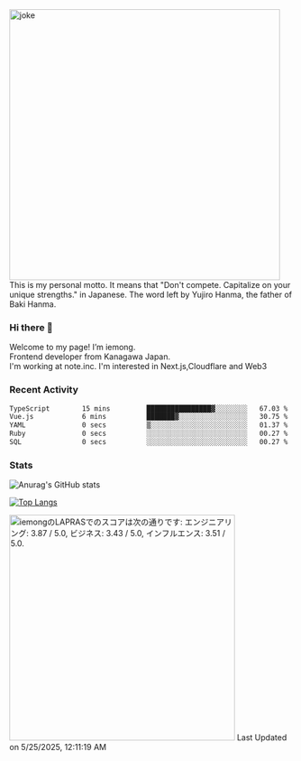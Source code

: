 <img width="480" src="https://text-pict.vercel.app/%E7%AB%B6%E3%81%86%E3%81%AA%E6%8C%81%E3%81%A1%E5%91%B3%E3%82%92%E6%B4%BB%E3%81%8B%E3%81%9B" alt="joke" />
This is my personal motto. It means that "Don't compete. Capitalize on your unique strengths." in Japanese. The word left by Yujiro Hanma, the father of Baki Hanma.


### Hi there 🍵
Welcome to my page! I’m iemong.   
Frontend developer from Kanagawa Japan.   
I'm working at note.inc.
I'm interested in Next.js,Cloudflare and Web3

### Recent Activity
<!--START_SECTION:waka-->

```txt
TypeScript        15 mins         ████████████████▓░░░░░░░░   67.03 %
Vue.js            6 mins          ███████▓░░░░░░░░░░░░░░░░░   30.75 %
YAML              0 secs          ▒░░░░░░░░░░░░░░░░░░░░░░░░   01.37 %
Ruby              0 secs          ░░░░░░░░░░░░░░░░░░░░░░░░░   00.27 %
SQL               0 secs          ░░░░░░░░░░░░░░░░░░░░░░░░░   00.27 %
```

<!--END_SECTION:waka-->

### Stats

![Anurag's GitHub stats](https://github-readme-stats-taupe-psi.vercel.app/api?username=iemong&count_private=true&show_icons=true&theme=dracula)


[![Top Langs](https://github-readme-stats-taupe-psi.vercel.app/api/top-langs/?username=iemong&layout=compact&theme=dracula)](https://github.com/anuraghazra/github-readme-stats)


<!--START_SECTION:lapras-card-->
<p ><a href="https://lapras.com/public/iemong" target="_blank" rel="noopener noreferrer"><img alt="iemongのLAPRASでのスコアは次の通りです: エンジニアリング: 3.87 / 5.0, ビジネス: 3.43 / 5.0, インフルエンス: 3.51 / 5.0." src="https://lapras-card-generator.vercel.app/api/svg?e=3.87&b=3.43&i=3.51&b1=%23020E27&b2=%230E5593&i1=%23030E21&i2=%231688BF&l=ja" width="400" ></a>  
Last Updated on 5/25/2025, 12:11:19 AM</p>
<!--END_SECTION:lapras-card-->
